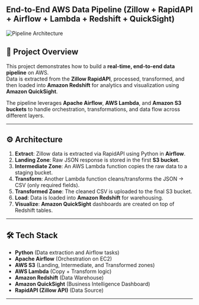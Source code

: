 ## End-to-End AWS Data Pipeline (Zillow + RapidAPI + Airflow + Lambda + Redshift + QuickSight)

![Pipeline Architecture](<img width="1484" height="529" alt="image" src="https://github.com/user-attachments/assets/7b544852-659d-4d24-ac38-c4ea598eccf2" />)

## 📖 Project Overview
This project demonstrates how to build a **real-time, end-to-end data pipeline** on AWS.  
Data is extracted from the **Zillow RapidAPI**, processed, transformed, and then loaded into **Amazon Redshift** for analytics and visualization using **Amazon QuickSight**.  

The pipeline leverages **Apache Airflow**, **AWS Lambda**, and **Amazon S3 buckets** to handle orchestration, transformations, and data flow across different layers.

---

## ⚙️ Architecture
1. **Extract**: Zillow data is extracted via RapidAPI using Python in **Airflow**.  
2. **Landing Zone**: Raw JSON response is stored in the first **S3 bucket**.  
3. **Intermediate Zone**: An AWS Lambda function copies the raw data to a staging bucket.  
4. **Transform**: Another Lambda function cleans/transforms the JSON → CSV (only required fields).  
5. **Transformed Zone**: The cleaned CSV is uploaded to the final S3 bucket.  
6. **Load**: Data is loaded into **Amazon Redshift** for warehousing.  
7. **Visualize**: **Amazon QuickSight** dashboards are created on top of Redshift tables.  

---

## 🛠️ Tech Stack
- **Python** (Data extraction and Airflow tasks)
- **Apache Airflow** (Orchestration on EC2)
- **AWS S3** (Landing, Intermediate, and Transformed zones)
- **AWS Lambda** (Copy + Transform logic)
- **Amazon Redshift** (Data Warehouse)
- **Amazon QuickSight** (Business Intelligence Dashboard)
- **RapidAPI (Zillow API)** (Data Source)

---

